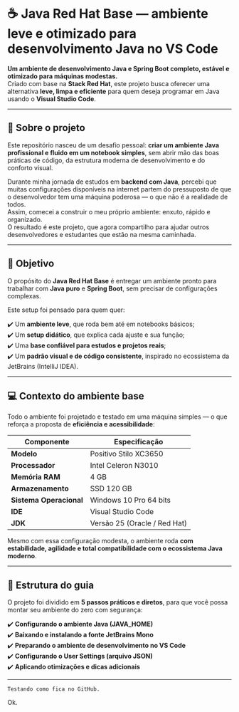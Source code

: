 # ☕ Java Red Hat Base — ambiente leve e otimizado para desenvolvimento Java no VS Code

**Um ambiente de desenvolvimento Java e Spring Boot completo, estável e otimizado para máquinas modestas.**  
Criado com base na **Stack Red Hat**, este projeto busca oferecer uma alternativa **leve, limpa e eficiente** para quem deseja programar em Java usando o **Visual Studio Code**.

---

## 🧭 Sobre o projeto

Este repositório nasceu de um desafio pessoal: **criar um ambiente Java profissional e fluido em um notebook simples**, sem abrir mão das boas práticas de código, da estrutura moderna de desenvolvimento e do conforto visual.

Durante minha jornada de estudos em **backend com Java**, percebi que muitas configurações disponíveis na internet partem do pressuposto de que o desenvolvedor tem uma máquina poderosa — o que não é a realidade de todos.  
Assim, comecei a construir o meu próprio ambiente: enxuto, rápido e organizado.  
O resultado é este projeto, que agora compartilho para ajudar outros desenvolvedores e estudantes que estão na mesma caminhada.

---

## 🎯 Objetivo

O propósito do **Java Red Hat Base** é entregar um ambiente pronto para trabalhar com **Java puro** e **Spring Boot**, sem precisar de configurações complexas.

Este setup foi pensado para quem quer:

✔️ Um **ambiente leve**, que roda bem até em notebooks básicos;  
✔️ Um **setup didático**, que explica cada ajuste e sua função;  
✔️ Uma **base confiável para estudos e projetos reais**;  
✔️ Um **padrão visual e de código consistente**, inspirado no ecossistema da JetBrains (IntelliJ IDEA).

---

## 💻 Contexto do ambiente base

Todo o ambiente foi projetado e testado em uma máquina simples — o que reforça a proposta de **eficiência e acessibilidade**:

| Componente | Especificação |
|-------------|---------------|
| **Modelo** | Positivo Stilo XC3650 |
| **Processador** | Intel Celeron N3010 |
| **Memória RAM** | 4 GB |
| **Armazenamento** | SSD 120 GB |
| **Sistema Operacional** | Windows 10 Pro 64 bits |
| **IDE** | Visual Studio Code |
| **JDK** | Versão 25 (Oracle / Red Hat) |

Mesmo com essa configuração modesta, o ambiente roda **com estabilidade, agilidade e total compatibilidade com o ecossistema Java moderno**.

---

## 📘 Estrutura do guia

O projeto foi dividido em **5 passos práticos e diretos**, para que você possa montar seu ambiente do zero com segurança:

✔️ **Configurando o ambiente Java (JAVA_HOME)**  
✔️ **Baixando e instalando a fonte JetBrains Mono**  
✔️ **Preparando o ambiente de desenvolvimento no VS Code**  
✔️ **Configurando o User Settings (arquivo JSON)**  
✔️ **Aplicando otimizações e dicas adicionais**

---

```
Testando como fica no GitHub.
```

Ok.